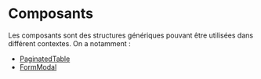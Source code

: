 # Composants

Les composants sont des structures génériques pouvant être utilisées dans différent contextes. On a notamment :

- [PaginatedTable](02-frontend/paginatedtable.md)
- [FormModal](02-frontend/formmodal.md)